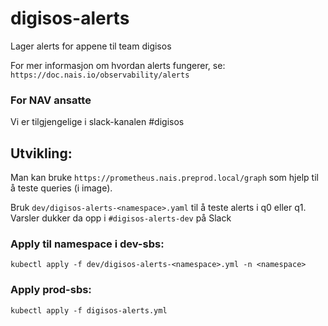 # digisos-alerts

Lager alerts for appene til team digisos

For mer informasjon om hvordan alerts fungerer, se: 
`https://doc.nais.io/observability/alerts`

### For NAV ansatte
Vi er tilgjengelige i slack-kanalen #digisos

## Utvikling:
Man kan bruke `https://prometheus.nais.preprod.local/graph` som hjelp til å teste queries (i image).

Bruk `dev/digisos-alerts-<namespace>.yaml` til å teste alerts i q0 eller q1. Varsler dukker da opp i `#digisos-alerts-dev` på Slack

### Apply til namespace i dev-sbs:
`kubectl apply -f dev/digisos-alerts-<namespace>.yml -n <namespace>`

### Apply prod-sbs:
`kubectl apply -f digisos-alerts.yml`

